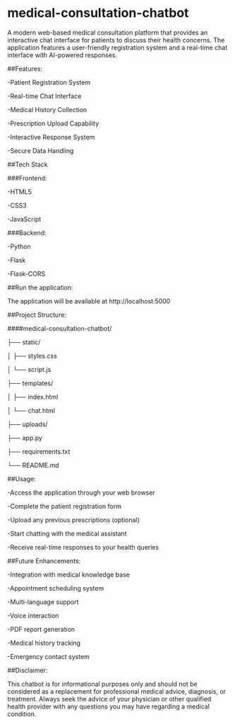 # medical-consultation-chatbot
   A modern web-based medical consultation platform that provides an interactive chat interface for patients to discuss their health concerns. The application features a user-friendly registration system and a real-time chat interface with AI-powered responses.
 
 
 ##Features:

   -Patient Registration System
   
   -Real-time Chat Interface
   
   -Medical History Collection
   
   -Prescription Upload Capability
   
   -Interactive Response System
   
   -Secure Data Handling

##Tech Stack

###Frontend:
   
   -HTML5
   
   -CSS3
   
   -JavaScript
   
###Backend:   

   -Python
   
   -Flask
   
   -Flask-CORS

##Run the application:

   The application will be available at http://localhost:5000

##Project Structure:

   ####medical-consultation-chatbot/
       
   ├── static/
       
   │   ├── styles.css
       
   │   └── script.js
       
   ├── templates/
       
   │   ├── index.html
       
   │   └── chat.html
       
   ├── uploads/
       
   ├── app.py
       
   ├── requirements.txt
       
   └── README.md

##Usage:

  -Access the application through your web browser
  
  -Complete the patient registration form
  
  -Upload any previous prescriptions (optional)
  
  -Start chatting with the medical assistant
  
  -Receive real-time responses to your health queries

##Future Enhancements:

   -Integration with medical knowledge base
   
   -Appointment scheduling system
   
   -Multi-language support
   
   -Voice interaction
   
   -PDF report generation
   
   -Medical history tracking
   
   -Emergency contact system


##Disclaimer:

   This chatbot is for informational purposes only and should not be considered as a replacement for professional medical advice, diagnosis, or treatment. Always seek the advice of your physician or other qualified health provider with any questions you may have regarding a medical condition.
